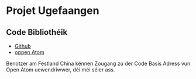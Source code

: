 # Projet Ugefaangen

## Code Bibliothéik

* [Github](https://github.com/3TiSite)
* [oppen Atom](https://atomgit.com/orgs/3ti)

Benotzer am Festland China kënnen Zougang zu der Code Basis Adress vun Open Atom uewendriwwer, déi méi séier ass.
